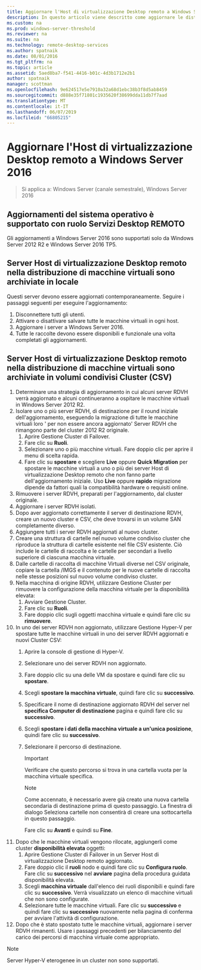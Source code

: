 ```yaml
---
title: Aggiornare l'Host di virtualizzazione Desktop remoto a Windows Server 2016
description: In questo articolo viene descritto come aggiornare le distribuzioni di Servizi Desktop remoto esistente a Windows Server 2016.
ms.custom: na
ms.prod: windows-server-threshold
ms.reviewer: na
ms.suite: na
ms.technology: remote-desktop-services
ms.author: spatnaik
ms.date: 08/01/2016
ms.tgt_pltfrm: na
ms.topic: article
ms.assetid: 5aed8ba7-f541-4416-b01c-4d3b1712e2b1
author: spatnaik
manager: scottman
ms.openlocfilehash: 9e624517e5e7910a32a68d1ebc38b3f8d5ab8459
ms.sourcegitcommit: d888e35f71801c1935620f38699dda11db7f7aad
ms.translationtype: MT
ms.contentlocale: it-IT
ms.lasthandoff: 06/07/2019
ms.locfileid: "66805215"
---
```

# <a name="upgrading-your-remote-desktop-virtualization-host-to-windows-server-2016"></a>Aggiornare l'Host di virtualizzazione Desktop remoto a Windows Server 2016

>Si applica a: Windows Server (canale semestrale), Windows Server 2016

## <a name="supported-os-upgrades-with-rds-role-installed"></a>Aggiornamenti del sistema operativo è supportato con ruolo Servizi Desktop REMOTO
Gli aggiornamenti a Windows Server 2016 sono supportati solo da Windows Server 2012 R2 e Windows Server 2016 TP5.

## <a name="rd-virtualization-host-servers-in-the-deployment-where-vms-are-stored-locally"></a>Server Host di virtualizzazione Desktop remoto nella distribuzione di macchine virtuali sono archiviate in locale
Questi server devono essere aggiornati contemporaneamente. Seguire i passaggi seguenti per eseguire l'aggiornamento:

1. Disconnettere tutti gli utenti.
1. Attivare o disattivare salvare tutte le macchine virtuali in ogni host. 
1. Aggiornare i server a Windows Server 2016. 
1. Tutte le raccolte devono essere disponibili e funzionale una volta completati gli aggiornamenti.      

## <a name="rd-virtualization-host-servers-in-the-deployment-where-vms-are-stored-in-cluster-shared-volumes-csv"></a>Server Host di virtualizzazione Desktop remoto nella distribuzione di macchine virtuali sono archiviate in volumi condivisi Cluster (CSV) 

1. Determinare una strategia di aggiornamento in cui alcuni server RDVH verrà aggiornato e alcuni continueranno a ospitare le macchine virtuali in Windows Server 2012 R2.  
2. Isolare uno o più server RDVH, di destinazione per il round iniziale dell'aggiornamento, eseguendo la migrazione di tutte le macchine virtuali loro ' per non essere ancora aggiornato' Server RDVH che rimangono parte del cluster 2012 R2 originale.
    1. Aprire Gestione Cluster di Failover. 
    1. Fare clic su **Ruoli**. 
    1. Selezionare uno o più macchine virtuali. Fare doppio clic per aprire il menu di scelta rapida. 
    1. Fare clic su **spostare** e scegliere **Live** oppure **Quick Migration** per spostare le macchine virtuali a uno o più dei server Host di virtualizzazione Desktop remoto che non fanno parte dell'aggiornamento iniziale. Uso **Live** oppure **rapido** migrazione dipende da fattori quali la compatibilità hardware o requisiti online. 
3. Rimuovere i server RDVH, preparati per l'aggiornamento, dal cluster originale. 
4. Aggiornare i server RDVH isolati. 
5. Dopo aver aggiornato correttamente il server di destinazione RDVH, creare un nuovo cluster e CSV, che deve trovarsi in un volume SAN completamente diverso.
6. Aggiungere tutti i server RDVH aggiornati al nuovo cluster. 
7. Creare una struttura di cartelle nel nuovo volume condiviso cluster che riproduce la struttura di cartelle esistente nel file CSV esistente. Ciò include le cartelle di raccolta e le cartelle per secondari a livello superiore di ciascuna macchina virtuale. 
8. Dalle cartelle di raccolta di macchine Virtuali diverse nel CSV originale, copiare la cartella /IMGS e il contenuto per le nuove cartelle di raccolta nelle stesse posizioni sul nuovo volume condiviso cluster. 
9. Nella macchina di origine RDVH, utilizzare Gestione Cluster per rimuovere la configurazione della macchina virtuale per la disponibilità elevata:
    1. Avviare Gestione Cluster. 
    1. Fare clic su **Ruoli**. 
    1. Fare doppio clic sugli oggetti macchina virtuale e quindi fare clic su **rimuovere**. 
10. In uno dei server RDVH non aggiornato, utilizzare Gestione Hyper-V per spostare tutte le macchine virtuali in uno dei server RDVH aggiornati e nuovi Cluster CSV:
    1. Aprire la console di gestione di Hyper-V. 
    2. Selezionare uno dei server RDVH non aggiornato. 
    3. Fare doppio clic su una delle VM da spostare e quindi fare clic su **spostare**. 
    4. Scegli **spostare la macchina virtuale**, quindi fare clic su **successivo**. 
    5. Specificare il nome di destinazione aggiornato RDVH del server nel **specifica Computer di destinazione** pagina e quindi fare clic su **successivo**. 
    6. Scegli **spostare i dati della macchina virtuale a un'unica posizione**, quindi fare clic su **successivo**. 
    7. Selezionare il percorso di destinazione. 
       > [!IMPORTANT]
       > Verificare che questo percorso si trova in una cartella vuota per la macchina virtuale specifica. 

       > [!NOTE]
       > Come accennato, è necessario avere già creato una nuova cartella secondaria di destinazione prima di questo passaggio. La finestra di dialogo Seleziona cartelle non consentirà di creare una sottocartella in questo passaggio. 
    
       Fare clic su **Avanti** e quindi su **Fine**. 
11. Dopo che le macchine virtuali vengono rilocate, aggiungerli come cluster **disponibilità elevata** oggetti:
     1. Aprire Gestione Cluster di Failover in un Server Host di virtualizzazione Desktop remoto aggiornato. 
     1. Fare doppio clic il **ruoli** nodo e quindi fare clic su **Configura ruolo**. Fare clic su **successivo** nel **avviare** pagina della procedura guidata disponibilità elevata. 
     1. Scegli **macchina virtuale** dall'elenco dei ruoli disponibili e quindi fare clic su **successivo**. Verrà visualizzato un elenco di macchine virtuali che non sono configurate. 
     1. Selezionare tutte le macchine virtuali. Fare clic su **successivo** e quindi fare clic su **successivo** nuovamente nella pagina di conferma per avviare l'attività di configurazione.  
12. Dopo che è stato spostato tutte le macchine virtuali, aggiornare i server RDVH rimanenti. Usare i passaggi precedenti per bilanciamento del carico dei percorsi di macchina virtuale come appropriato.

> [!NOTE]  
> Server Hyper-V eterogenee in un cluster non sono supportati. 
